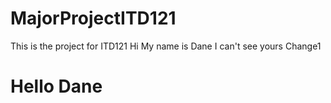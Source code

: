 # MajorProjectITD121
This is the project for ITD121 
Hi My name is Dane
I can't see yours
Change1
# Hello Dane